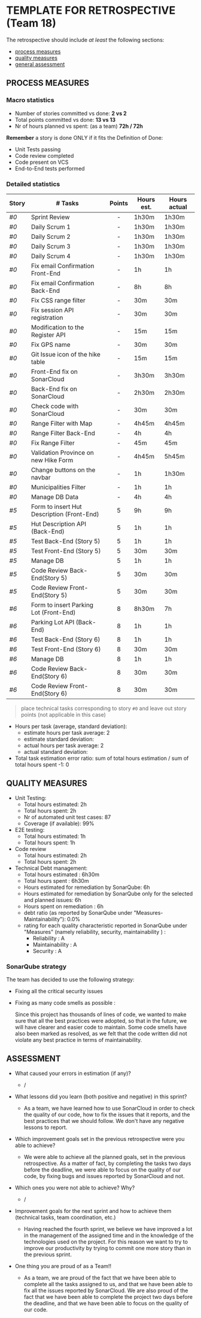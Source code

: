 # TEMPLATE FOR RETROSPECTIVE (Team 18)

The retrospective should include _at least_ the following
sections:

- [process measures](#process-measures)
- [quality measures](#quality-measures)
- [general assessment](#assessment)

## PROCESS MEASURES

### Macro statistics

- Number of stories committed vs done: **2 vs 2**
- Total points committed vs done: **13 vs 13**
- Nr of hours planned vs spent: (as a team) **72h / 72h**

**Remember** a story is done ONLY if it fits the Definition of Done:

- Unit Tests passing
- Code review completed
- Code present on VCS
- End-to-End tests performed

### Detailed statistics

| Story | # Tasks                                    | Points | Hours est. | Hours actual |
| ----- | ------------------------------------------ | :----: | ---------- | ------------ |
| _#0_  | Sprint Review                              |   -    | 1h30m      | 1h30m        |
| _#0_  | Daily Scrum 1                              |   -    | 1h30m      | 1h30m        |
| _#0_  | Daily Scrum 2                              |   -    | 1h30m      | 1h30m        |
| _#0_  | Daily Scrum 3                              |   -    | 1h30m      | 1h30m        |
| _#0_  | Daily Scrum 4                              |   -    | 1h30m      | 1h30m        |
| _#0_  | Fix email Confirmation Front-End           |   -    | 1h         | 1h           |
| _#0_  | Fix email Confirmation Back-End            |   -    | 8h         | 8h           |
| _#0_  | Fix CSS range filter                       |   -    | 30m        | 30m          |
| _#0_  | Fix session API registration               |   -    | 30m        | 30m          |
| _#0_  | Modification to the Register API           |   -    | 15m        | 15m          |
| _#0_  | Fix GPS name                               |   -    | 30m        | 30m          |
| _#0_  | Git Issue icon of the hike table           |   -    | 15m        | 15m          |
| _#0_  | Front-End fix on SonarCloud                |   -    | 3h30m      | 3h30m        |
| _#0_  | Back-End fix on SonarCloud                 |   -    | 2h30m      | 2h30m        |
| _#0_  | Check code with SonarCloud                 |   -    | 30m        | 30m          |
| _#0_  | Range Filter with Map                      |   -    | 4h45m      | 4h45m        |
| _#0_  | Range Filter Back-End                      |   -    | 4h         | 4h           |
| _#0_  | Fix Range Filter                           |   -    | 45m        | 45m          |
| _#0_  | Validation Province on new Hike Form       |   -    | 4h45m      | 5h45m        |
| _#0_  | Change buttons on the navbar               |   -    | 1h         | 1h30m        |
| _#0_  | Municipalities Filter                      |   -    | 1h         | 1h           |
| _#0_  | Manage DB Data                             |   -    | 4h         | 4h           |
| _#5_  | Form to insert Hut Description (Front-End) |   5    | 9h         | 9h           |
| _#5_  | Hut Description API (Back-End)             |   5    | 1h         | 1h           |
| _#5_  | Test Back-End (Story 5)                    |   5    | 1h         | 1h           |
| _#5_  | Test Front-End (Story 5)                   |   5    | 30m        | 30m          |
| _#5_  | Manage DB                                  |   5    | 1h         | 1h           |
| _#5_  | Code Review Back-End(Story 5)              |   5    | 30m        | 30m          |
| _#5_  | Code Review Front-End(Story 5)             |   5    | 30m        | 30m          |
| _#6_  | Form to insert Parking Lot (Front-End)     |   8    | 8h30m      | 7h           |
| _#6_  | Parking Lot API (Back-End)                 |   8    | 1h         | 1h           |
| _#6_  | Test Back-End (Story 6)                    |   8    | 1h         | 1h           |
| _#6_  | Test Front-End (Story 6)                   |   8    | 30m        | 30m          |
| _#6_  | Manage DB                                  |   8    | 1h         | 1h           |
| _#6_  | Code Review Back-End(Story 6)              |   8    | 30m        | 30m          |
| _#6_  | Code Review Front-End(Story 6)             |   8    | 30m        | 30m          |

> place technical tasks corresponding to story `#0` and leave out story points (not applicable in this case)

- Hours per task (average, standard deviation):
  - estimate hours per task average: 2
  - estimate standard deviation:
  - actual hours per task average: 2
  - actual standard deviation:
- Total task estimation error ratio: sum of total hours estimation / sum of total hours spent -1: 0

## QUALITY MEASURES

- Unit Testing:
  - Total hours estimated: 2h
  - Total hours spent: 2h
  - Nr of automated unit test cases: 87
  - Coverage (if available): 99%
- E2E testing:
  - Total hours estimated: 1h
  - Total hours spent: 1h
- Code review
  - Total hours estimated: 2h
  - Total hours spent: 2h
- Technical Debt management:
  - Total hours estimated : 6h30m
  - Total hours spent : 6h30m
  - Hours estimated for remediation by SonarQube: 6h
  - Hours estimated for remediation by SonarQube only for the selected and planned issues: 6h
  - Hours spent on remediation : 6h
  - debt ratio (as reported by SonarQube under "Measures-Maintainability"): 0.0%
  - rating for each quality characteristic reported in SonarQube under "Measures" (namely reliability, security, maintainability ) :
    - Reliability : A
    - Maintainability : A
    - Security : A

### SonarQube strategy

The team has decided to use the following strategy:

- Fixing all the critical security issues
- Fixing as many code smells as possible :

  Since this project has thousands of lines of code, we wanted to make sure that all the best practices were adopted, so that in the future, we will have clearer and easier code to maintain.
  Some code smells have also been marked as resolved, as we felt that the code written did not violate any best practice in terms of maintainability.

## ASSESSMENT

- What caused your errors in estimation (if any)?

  - /

- What lessons did you learn (both positive and negative) in this sprint?

  - As a team, we have learned how to use SonarCloud in order to check the quality of our code, how to fix the issues that it reports, and the best practices that we should follow. We don't have any negative lessons to report.

- Which improvement goals set in the previous retrospective were you able to achieve?
  - We were able to achieve all the planned goals, set in the previous retrospective. As a matter of fact, by completing the tasks two days before the deadline, we were able to focus on the quality of our code, by fixing bugs and issues reported by SonarCloud and not.
- Which ones you were not able to achieve? Why?

  - /

- Improvement goals for the next sprint and how to achieve them (technical tasks, team coordination, etc.)

  - Having reached the fourth sprint, we believe we have improved a lot in the management of the assigned time and in the knowledge of the technologies used on the project. For this reason we want to try to improve our productivity by trying to commit one more story than in the previous sprint.

- One thing you are proud of as a Team!!
  - As a team, we are proud of the fact that we have been able to complete all the tasks assigned to us, and that we have been able to fix all the issues reported by SonarCloud. We are also proud of the fact that we have been able to complete the project two days before the deadline, and that we have been able to focus on the quality of our code.
